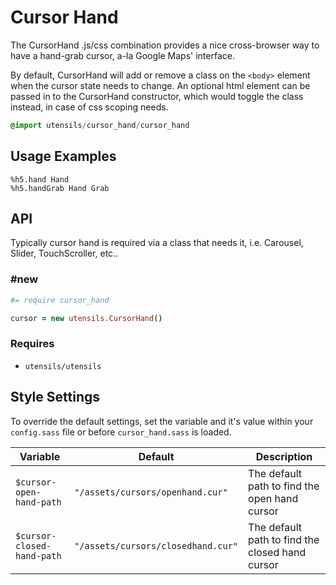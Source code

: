 
# Cursor Hand
The CursorHand .js/css combination provides a nice cross-browser way to have a hand-grab cursor, a-la Google Maps' interface.

By default, CursorHand will add or remove a class on the `<body>` element when the cursor state needs to change. An optional 
html element can be passed in to the CursorHand constructor, which would toggle the class instead, in case of css scoping needs.

```sass
@import utensils/cursor_hand/cursor_hand
```

## Usage Examples

<!--~ markup/cursor_hand.html.haml -->
```haml
%h5.hand Hand
%h5.handGrab Hand Grab
```
<!-- end -->

## API
Typically cursor hand is required via a class that needs it, i.e. Carousel, Slider, TouchScroller, etc..


### #new
```coffee
#= require cursor_hand

cursor = new utensils.CursorHand()
```

### Requires
- `utensils/utensils`


## Style Settings
To override the default settings, set the variable and it's value
within your `config.sass` file or before `cursor_hand.sass` is loaded.

Variable                   | Default                            | Description
-------------------------- | ---------------------------------- | -------------------------------------------
`$cursor-open-hand-path`   | `"/assets/cursors/openhand.cur"`   | The default path to find the open hand cursor
`$cursor-closed-hand-path` | `"/assets/cursors/closedhand.cur"` | The default path to find the closed hand cursor

